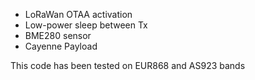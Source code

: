 * LoRaWan OTAA activation
* Low-power sleep between Tx 
* BME280 sensor
* Cayenne Payload

This code has been tested on EUR868 and AS923 bands
